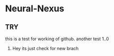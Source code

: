 # Neural-Nexus
## TRY
this is a test for working of github.
another test 1..0

1. Hey its just check for new brach